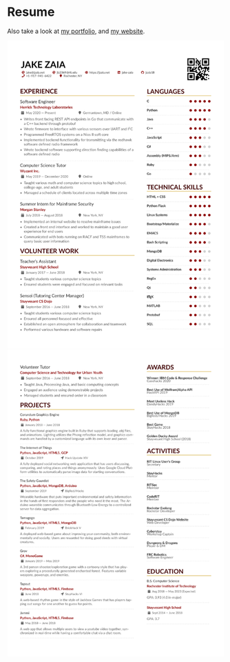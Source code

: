 # Resume
Also take a look at [my portfolio](https://github.com/jzaia18/Major-Projects), and [my website](https://jzaia.net).


![Resume Page 0](./resume-0.png)
![Resume Page 1](./resume-1.png)
